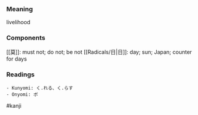 ### Meaning

livelihood

### Components

[[莫]]: must not; do not; be not [[Radicals/日|日]]: day; sun; Japan; counter for days

### Readings

```
- Kunyomi: く.れる、く.らす
- Onyomi: ボ
```

#kanji